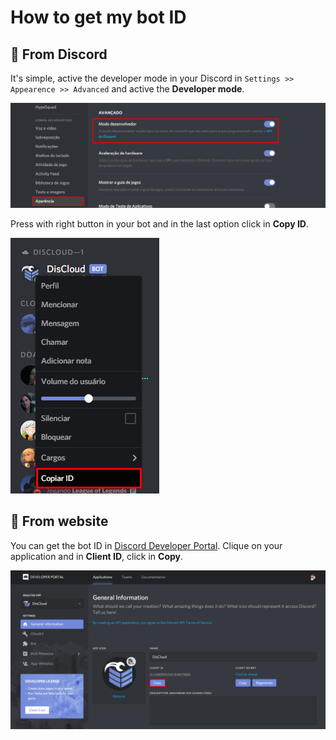 # How to get my bot ID

## 💁 From Discord

It's simple, active the developer mode in your Discord in `Settings >> Appearence >> Advanced` and active the **Developer mode**.

![](../.gitbook/assets/image%20%2833%29.png)

Press with right button in your bot and in the last option click in **Copy ID**.

![](../.gitbook/assets/image.png)

## 💁 From website

You can get the bot ID in [Discord Developer Portal](https://discordapp.com/developers/applications/). Clique on your application and in **Client ID**, click in **Copy**.

![](../.gitbook/assets/image%20%2817%29.png)

